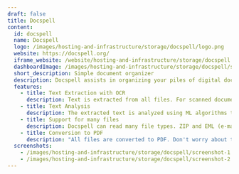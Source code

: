 ```yaml
---
draft: false
title: Docspell
content:
  id: docspell
  name: Docspell
  logo: /images/hosting-and-infrastructure/storage/docspell/logo.png
  website: https://docspell.org/
  iframe_website: /website/hosting-and-infrastructure/storage/docspell
  dashboardImage: /images/hosting-and-infrastructure/storage/docspell/screenshot-1.png
  short_description: Simple document organizer
  description: Docspell assists in organizing your piles of digital documents, resulting from scanners, e-mails and other sources with miminal effort.
  features:
    - title: Text Extraction with OCR
      description: Text is extracted from all files. For scanned documents/images, OCR is used by utilising tesseract. The text is analysed and is available for full-text search.
    - title: Text Analysis
      description: The extracted text is analyzed using ML algorithms to find properties that can be annotated to your documents automatically.
    - title: Support for many files
      description: Docspell can read many file types. ZIP and EML (e-mail file format) files are extracted and their contents imported.
    - title: Conversion to PDF
      description: "All files are converted to PDF. Don't worry about the originals. Original files are stored, too and can be downloaded untouched. When creating PDFs from image data (often returned from scanners), the resulting PDF contains the extracted text and is searchable."
  screenshots:
    - /images/hosting-and-infrastructure/storage/docspell/screenshot-1.png
    - /images/hosting-and-infrastructure/storage/docspell/screenshot-2.png
---
```


